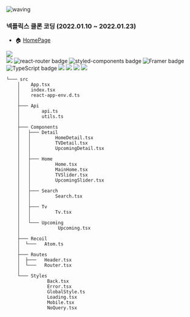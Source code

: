 ![waving](https://capsule-render.vercel.app/api?type=waving&height=200&text=Charleyflix&fontAlign=58&fontAlignY=30&color=gradient)

### 넥플릭스 클론 코딩 (2022.01.10 ~ 2022.01.23)
- 🏠 [HomePage](https://jiho3894.github.io/kimcharley/)

<img src="https://user-images.githubusercontent.com/79081800/150671890-2d8f2903-a043-439a-80f3-2747f7557e75.png" />
<div>
  <img src='https://img.shields.io/badge/React-v17.0.2-blue?logo=React'/>
  <img src="https://img.shields.io/badge/ReactRouter-v6.2.1-CA4245??style=flat-square&logo=React Router&logoColor=#CA4245" alt="react-router badge" />
  <img src="https://img.shields.io/badge/StyledComponents-5.3.3-DB7093??style=flat-square&logo=styled-components&logoColor=#DB7093" alt="styled-components badge" />
  <img src="https://img.shields.io/badge/Framer-5.0.0-DB7093??style=flat-square&logo=Framer&logoColor=#0055FF" alt="Framer badge" />
  <img src="https://img.shields.io/badge/TypeScript-4.5.4-3178C6??style=flat-square&logo=TypeScript&logoColor=#3178C6" alt="TypeScript badge" />
  <img src="https://img.shields.io/badge/-React--hook--form--7.47.0-green" />
  <img src="https://img.shields.io/badge/-React--player--2.9.0-green" />
  <img src="https://img.shields.io/badge/-react--query--3.34.7-green" />
  <img src="https://img.shields.io/badge/-Recoil--0.5.2-blue"/>
</div>

```
└─── src
    │    App.tsx
    │    index.tsx
    │    react-app-env.d.ts
    │
    ├─── Api
    │        api.ts
    │        utils.ts
    │
    ├─── Components
    │   ├─── Detail
    │   │         HomeDetail.tsx
    │   │         TVDetail.tsx
    │   │         UpcomingDetail.tsx
    │   │
    │   ├─── Home
    │   │         Home.tsx
    │   │         MainHome.tsx
    │   │         TVSlider.tsx
    │   │         UpcomingSlider.tsx
    │   │
    │   ├─── Search
    │   │         Search.tsx
    │   │
    │   ├─── Tv
    │   │         Tv.tsx
    │   │
    │   └─── Upcoming
    │              Upcoming.tsx
    │
    ├─── Recoil
    │  └───   Atom.ts
    │
    ├─── Routes
    │  ├───   Header.tsx
    │  └───   Router.tsx
    │
    └─── Styles
               Back.tsx
               Error.tsx
               GlobalStyle.ts
               Loading.tsx
               Mobile.tsx
               NoQuery.tsx
```
